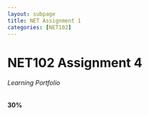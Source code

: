 ```yaml
---
layout: subpage
title: NET Assignment 1
categories: [NET102]
---
```

# NET102 Assignment 4
###### Learning Portfolio 
**30%**
